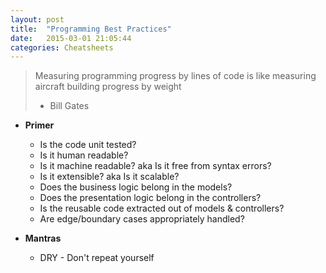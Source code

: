 ```yaml
---
layout: post
title:  "Programming Best Practices"
date:   2015-03-01 21:05:44
categories: Cheatsheets
---
```

> Measuring programming progress by lines of code is like measuring aircraft building progress by weight
> - Bill Gates

* __Primer__
  * Is the code unit tested?
  * Is it human readable?
  * Is it machine readable? aka Is it free from syntax errors?
  * Is it extensible? aka Is it scalable?
  * Does the business logic belong in the models?
  * Does the presentation logic belong in the controllers?
  * Is the reusable code extracted out of models & controllers?
  * Are edge/boundary cases appropriately handled?

* __Mantras__
  * DRY - Don't repeat yourself

